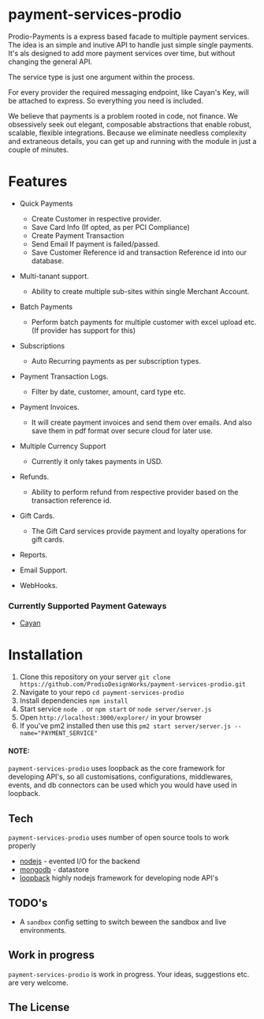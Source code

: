 # payment-services-prodio

Prodio-Payments is a express based facade to multiple payment services.  
The idea is an simple and inutive API to handle just simple single payments. It's als designed to add more payment services over time, but without changing the general API.

The service type is just one argument within the process.

For every provider the required messaging endpoint, like Cayan's Key, will be attached to express. So everything you need is included.

We believe that payments is a problem rooted in code, not finance. We obsessively seek out elegant, composable abstractions that enable robust, scalable, flexible integrations. Because we eliminate needless complexity and extraneous details, you can get up and running with the module in just a couple of minutes.

# Features

* Quick Payments
	* Create Customer in respective provider.
	* Save Card Info (If opted, as per PCI Compliance)
	* Create Payment Transaction
	* Send Email If payment is failed/passed.
	* Save Customer Reference id and transaction Reference id into our database.

* Multi-tanant support.
	* Ability to create multiple sub-sites within single Merchant Account.

* Batch Payments
	* Perform batch payments for multiple customer with excel upload etc. (If provider has support for this)

* Subscriptions
	* Auto Recurring payments as per subscription types.

* Payment Transaction Logs.
	* Filter by date, customer, amount, card type etc.

* Payment Invoices.
	* It will create payment invoices and send them over emails. And also save them in pdf format over secure cloud for later use.

* Multiple Currency Support
	* Currently it only takes payments in USD.

* Refunds.
	* Ability to perform refund from respective provider based on the transaction reference id.

* Gift Cards.
	* The Gift Card services provide payment and loyalty operations for gift cards.

* Reports.

* Email Support.

* WebHooks.
 

### Currently Supported Payment Gateways

* [Cayan](https://cayan.com)


# Installation
1. Clone this repository on your server `git clone https://github.com/ProdioDesignWorks/payment-services-prodio.git`
2. Navigate to your repo `cd payment-services-prodio`
3. Install dependencies `npm install`
4. Start service `node .` or `npm start` or `node server/server.js`
5. Open `http://localhost:3000/explorer/` in your browser
5. If you've pm2 installed then use this `pm2 start server/server.js --name="PAYMENT_SERVICE"`
#### NOTE: 
`payment-services-prodio` uses loopback as the core framework for developing API's, so all customisations, configurations, middlewares, events, and db connectors can be used which you would have used in loopback. 


## Tech
`payment-services-prodio` uses number of open source tools to work properly

* [nodejs](https://nodejs.org/) - evented I/O for the backend
* [mongodb](https://github.com/mongodb/mongo) - datastore
* [loopback](https://loopback.io/) highly nodejs framework for developing node API's


## TODO's

* A `sandbox` config setting to switch beween the sandbox and live environments.


## Work in progress

`payment-services-prodio` is work in progress. Your ideas, suggestions etc. are very welcome.


## The License

